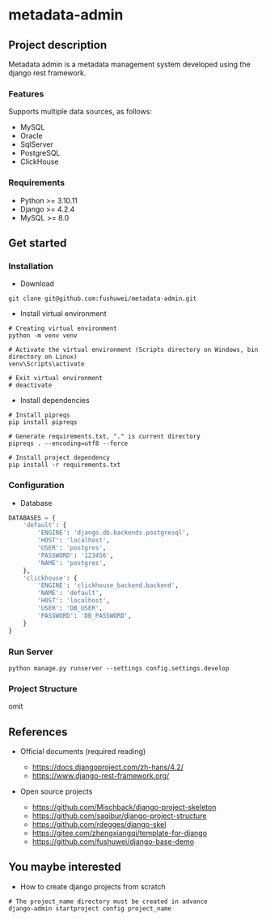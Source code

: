 ﻿# metadata-admin

## Project description

Metadata admin is a metadata management system developed using the django rest framework.

### Features

Supports multiple data sources, as follows:

- MySQL
- Oracle
- SqlServer
- PostgreSQL
- ClickHouse

### Requirements

- Python >= 3.10.11
- Django >= 4.2.4
- MySQL  >= 8.0

## Get started

### Installation

- Download

```shell
git clone git@github.com:fushuwei/metadata-admin.git
```

- Install virtual environment

```shell
# Creating virtual environment
python -m venv venv

# Activate the virtual environment (Scripts directory on Windows, bin directory on Linux)
venv\Scripts\activate

# Exit virtual environment
# deactivate
```

- Install dependencies

```shell
# Install pipreqs
pip install pipreqs

# Generate requirements.txt, "." is current directory
pipreqs . --encoding=utf8 --force

# Install project dependency
pip install -r requirements.txt
```

### Configuration

- Database

```python
DATABASES = {
    'default': {
        'ENGINE': 'django.db.backends.postgresql',
        'HOST': 'localhost',
        'USER': 'postgres',
        'PASSWORD': '123456',
        'NAME': 'postgres',
    },
    'clickhouse': {
        'ENGINE': 'clickhouse_backend.backend',
        'NAME': 'default',
        'HOST': 'localhost',
        'USER': 'DB_USER',
        'PASSWORD': 'DB_PASSWORD',
    }
}
```

### Run Server

```shell
python manage.py runserver --settings config.settings.develop
```

### Project Structure

omit

## References

- Official documents (required reading)
    - https://docs.djangoproject.com/zh-hans/4.2/
    - https://www.django-rest-framework.org/


- Open source projects
    - https://github.com/Mischback/django-project-skeleton
    - https://github.com/saqibur/django-project-structure
    - https://github.com/rdegges/django-skel
    - https://gitee.com/zhengxiangqi/template-for-django
    - https://github.com/fushuwei/django-base-demo

## You maybe interested

- How to create django projects from scratch

```shell
# The project_name directory must be created in advance
django-admin startproject config project_name
```
